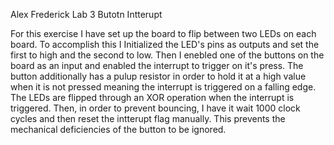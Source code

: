 Alex Frederick
Lab 3 Butotn Intterupt

For this exercise I have set up the board to flip between two LEDs on each board. To accomplish this I Initialized the LED's pins as outputs and set the first to high and the second to low. Then I enebled one of the buttons on the board as an input and enabled the interrupt to trigger on it's press. The button additionally has a pulup resistor in order to hold it at a high value when it is not pressed meaning the interrupt is triggered on a falling edge. The LEDs are flipped through an XOR operation when the interrupt is triggered. Then, in order to prevent bouncing, I have it wait 1000 clock cycles and then reset the intterupt flag manually. This prevents the mechanical deficiencies of the button to be ignored. 